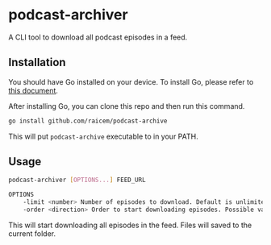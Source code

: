 # podcast-archiver

A CLI tool to download all podcast episodes in a feed.

## Installation

You should have Go installed on your device. To install Go, please refer to [this document](https://golang.org/doc/install).

After installing Go, you can clone this repo and then run this command.

```bash
go install github.com/raicem/podcast-archive
```

This will put `podcast-archive` executable to in your PATH.

## Usage

```bash
podcast-archiver [OPTIONS...] FEED_URL

OPTIONS
    -limit <number> Number of episodes to download. Default is unlimited.
    -order <direction> Order to start downloading episodes. Possible values are "newest" and "oldest". Default is newest."
```

This will start downloading all episodes in the feed. Files will saved to the current folder.

